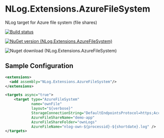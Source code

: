 # NLog.Extensions.AzureFileSystem
NLog target for Azure file system (file shares)

[![Build status](https://ci.appveyor.com/api/projects/status/3u2517drfngeswe0?svg=true)](https://ci.appveyor.com/project/lucianaparaschivei/nlog-extensions-azurefilesystem)

[![NuGet version (NLog.Extensions.AzureFileSystem)](https://img.shields.io/nuget/v/NLog.Extensions.AzureFileSystem.svg?style=flat-square)](https://www.nuget.org/packages/NLog.Extensions.AzureFileSystem/)

![Nuget download (NLog.Extensions.AzureFileSystem)](https://img.shields.io/nuget/dt/NLog.Extensions.AzureFileSystem)


## Sample Configuration

```xml
<extensions>
  <add assembly="NLog.Extensions.AzureFileSystem"/>
</extensions>

<targets async="true">
    <target type="AzureFileSystem"
            name="ownFile"
            layout="${verbose}"
            StorageConnectionString="DefaultEndpointsProtocol=https;AccountName=;AccountKey=;EndpointSuffix="
            AzureFileShareName="demo-app"
            AzureFileShareFolder="ownLogs"
            AzureFileName="nlog-own-${processid}-${shortdate}.log" />
</targets>
```
